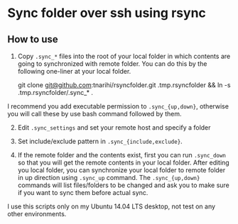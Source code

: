 # Sync folder over ssh using rsync

## How to use

1. Copy `.sync_*` files into the root of your local folder in which contents
  are going to synchronized with remote folder. You can do this by the
  following one-liner at your local folder.

      git clone git@github.com:tnarihi/rsyncfolder.git .tmp.rsyncfolder && ln -s .tmp.rsyncfolder/.sync_* .
  
  I recommend you add executable permission to `.sync_{up,down}`,
  otherwise you will call these by use bash command followed by them.

2. Edit `.sync_settings` and set your remote host and specify a folder

3. Set include/exclude pattern in `.sync_{include,exclude}`.

4. If the remote folder and the contents exist, first you can run `.sync_down`
  so that you will get the remote contents in your local folder.
  After editing you local folder, you can synchronize your local folder
  to remote folder in up direction using `.sync_up` command.
  The `.sync_{up,down}` commands will list files/folders to be changed and ask 
  you to make sure if you want to sync them before actual sync.

I use this scripts only on my Ubuntu 14.04 LTS desktop, not test on any other environments.
